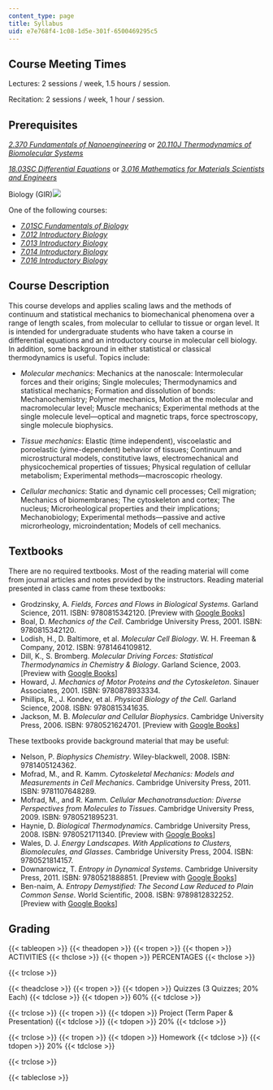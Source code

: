 ```yaml
---
content_type: page
title: Syllabus
uid: e7e768f4-1c08-1d5e-301f-6500469295c5
---
```


Course Meeting Times
--------------------

Lectures: 2 sessions / week, 1.5 hours / session.

Recitation: 2 sessions / week, 1 hour / session.

Prerequisites
-------------

[_2.370 Fundamentals of Nanoengineering_](http://student.mit.edu/catalog/m2b.html#2.370) or [_20.110J Thermodynamics of Biomolecular Systems_](/courses/20-110j-thermodynamics-of-biomolecular-systems-fall-2005)

[_18.03SC Differential Equations_](/courses/18-03sc-differential-equations-fall-2011) or [_3.016 Mathematics for Materials Scientists and Engineers_](/courses/3-016-mathematics-for-materials-scientists-and-engineers-fall-2005)

Biology (GIR)![](/images/educator/icon-question-gir.png)

One of the following courses:

*   [_7.01SC Fundamentals of Biology_](/courses/7-01sc-fundamentals-of-biology-fall-2011)
*   [_7.012 Introductory Biology_](/courses/7-012-introduction-to-biology-fall-2004)
*   [_7.013 Introductory Biology_](/courses/7-013-introductory-biology-spring-2013)
*   [_7.014 Introductory Biology_](/courses/7-014-introductory-biology-spring-2005)
*   [_7.016 Introductory Biology_](/courses/7-016-introductory-biology-fall-2018)

Course Description
------------------

This course develops and applies scaling laws and the methods of continuum and statistical mechanics to biomechanical phenomena over a range of length scales, from molecular to cellular to tissue or organ level. It is intended for undergraduate students who have taken a course in differential equations and an introductory course in molecular cell biology. In addition, some background in either statistical or classical thermodynamics is useful. Topics include:

*   _Molecular mechanics_: Mechanics at the nanoscale: Intermolecular forces and their origins; Single molecules; Thermodynamics and statistical mechanics; Formation and dissolution of bonds: Mechanochemistry; Polymer mechanics, Motion at the molecular and macromolecular level; Muscle mechanics; Experimental methods at the single molecule level—optical and magnetic traps, force spectroscopy, single molecule biophysics.
    
*   _Tissue mechanics_: Elastic (time independent), viscoelastic and poroelastic (yime-dependent) behavior of tissues; Continuum and microstructural models, constitutive laws, electromechanical and physicochemical properties of tissues; Physical regulation of cellular metabolism; Experimental methods—macroscopic rheology.
    
*   _Cellular mechanics_: Static and dynamic cell processes; Cell migration; Mechanics of biomembranes; The cytoskeleton and cortex; The nucleus; Microrheological properties and their implications; Mechanobiology; Experimental methods—passive and active microrheology, microindentation; Models of cell mechanics.
    

Textbooks
---------

There are no required textbooks. Most of the reading material will come from journal articles and notes provided by the instructors. Reading material presented in class came from these textbooks:

*   Grodzinsky, A. _Fields, Forces and Flows in Biological Systems_. Garland Science, 2011. ISBN: 9780815342120. \[Preview with [Google Books](http://books.google.com/books?id=lCoWBAAAQBAJ&pg=PAfrontcover)\]
*   Boal, D. _Mechanics of the Cell_. Cambridge University Press, 2001. ISBN: 9780815342120.
*   Lodish, H., D. Baltimore, et al. _Molecular Cell Biology_. W. H. Freeman & Company, 2012. ISBN: 9781464109812.
*   Dill, K., S. Bromberg. _Molecular Driving Forces: Statistical Thermodynamics in Chemistry & Biology_. Garland Science, 2003. \[Preview with [Google Books](http://books.google.com/books?id=hdeODhjp1bUC&pg=PAfrontcover)\]
*   Howard, J. _Mechanics of Motor Proteins and the Cytoskeleton_. Sinauer Associates, 2001. ISBN: 9780878933334.
*   Phillips, R., J. Kondev, et al. _Physical Biology of the Cell_. Garland Science, 2008. ISBN: 9780815341635.
*   Jackson, M. B. _Molecular and Cellular Biophysics_. Cambridge University Press, 2006. ISBN: 9780521624701. \[Preview with [Google Books](http://books.google.com/books?id=SmJoSwnwSh0C&pg=PAfrontcover)\]

These textbooks provide background material that may be useful:

*   Nelson, P. _Biophysics Chemistry_. Wiley-blackwell, 2008. ISBN: 9781405124362.
*   Mofrad, M., and R. Kamm. _Cytoskeletal Mechanics: Models and Measurements in Cell Mechanics_. Cambridge University Press, 2011. ISBN: 9781107648289.
*   Mofrad, M., and R. Kamm. _Cellular Mechanotransduction: Diverse Perspectives from Molecules to Tissues_. Cambridge University Press, 2009. ISBN: 9780521895231.
*   Haynie, D. _Biological Thermodynamics_. Cambridge University Press, 2008. ISBN: 9780521711340. \[Preview with [Google Books](http://books.google.com/books?id=IkHBKYxLfgAC&pg=PAfrontcover)\]
*   Wales, D. J. _Energy Landscapes. With Applications to Clusters, Biomolecules, and Glasses_. Cambridge University Press, 2004. ISBN: 9780521814157.
*   Downarowicz, T. _Entropy in Dynamical Systems_. Cambridge University Press, 2011. ISBN: 9780521888851. \[Preview with [Google Books](http://books.google.com/books?id=avUGMc787v8C&pg=PAfrontcover)\]
*   Ben-naim, A. _Entropy Demystified: The Second Law Reduced to Plain Common Sense_. World Scientific, 2008. ISBN: 9789812832252. \[Preview with [Google Books](http://books.google.com/books?id=mgDu7ok26Q4C&pg=PAfrontcover)\]

Grading
-------

{{< tableopen >}}
{{< theadopen >}}
{{< tropen >}}
{{< thopen >}}
ACTIVITIES
{{< thclose >}}
{{< thopen >}}
PERCENTAGES
{{< thclose >}}

{{< trclose >}}

{{< theadclose >}}
{{< tropen >}}
{{< tdopen >}}
Quizzes (3 Quizzes; 20% Each)
{{< tdclose >}}
{{< tdopen >}}
60%
{{< tdclose >}}

{{< trclose >}}
{{< tropen >}}
{{< tdopen >}}
Project (Term Paper & Presentation)
{{< tdclose >}}
{{< tdopen >}}
20%
{{< tdclose >}}

{{< trclose >}}
{{< tropen >}}
{{< tdopen >}}
Homework
{{< tdclose >}}
{{< tdopen >}}
20%
{{< tdclose >}}

{{< trclose >}}

{{< tableclose >}}